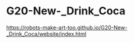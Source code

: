 # G20-New-_Drink_Coca

https://robots-make-art-too.github.io/G20-New-_Drink_Coca/website/index.html
